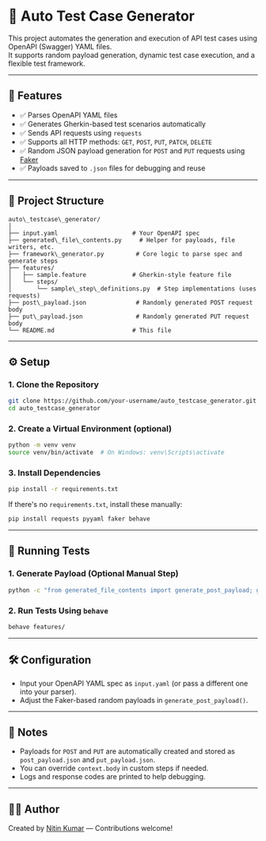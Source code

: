 # 🧪 Auto Test Case Generator

This project automates the generation and execution of API test cases using OpenAPI (Swagger) YAML files.  
It supports random payload generation, dynamic test case execution, and a flexible test framework.

---

## 🚀 Features

- ✅ Parses OpenAPI YAML files
- ✅ Generates Gherkin-based test scenarios automatically
- ✅ Sends API requests using `requests`
- ✅ Supports all HTTP methods: `GET`, `POST`, `PUT`, `PATCH`, `DELETE`
- ✅ Random JSON payload generation for `POST` and `PUT` requests using [Faker](https://faker.readthedocs.io/)
- ✅ Payloads saved to `.json` files for debugging and reuse

---

## 📁 Project Structure

```
auto\_testcase\_generator/
│
├── input.yaml                     # Your OpenAPI spec
├── generated\_file\_contents.py     # Helper for payloads, file writers, etc.
├── framework\_generator.py         # Core logic to parse spec and generate steps
├── features/
│   ├── sample.feature             # Gherkin-style feature file
│   └── steps/
│       └── sample\_step\_definitions.py  # Step implementations (uses requests)
├── post\_payload.json              # Randomly generated POST request body
├── put\_payload.json               # Randomly generated PUT request body
└── README.md                      # This file

````

---

## ⚙️ Setup

### 1. Clone the Repository

```bash
git clone https://github.com/your-username/auto_testcase_generator.git
cd auto_testcase_generator
````

### 2. Create a Virtual Environment (optional)

```bash
python -m venv venv
source venv/bin/activate  # On Windows: venv\Scripts\activate
```

### 3. Install Dependencies

```bash
pip install -r requirements.txt
```

If there's no `requirements.txt`, install these manually:

```bash
pip install requests pyyaml faker behave
```

---

## 🧪 Running Tests

### 1. Generate Payload (Optional Manual Step)

```bash
python -c "from generated_file_contents import generate_post_payload; generate_post_payload('post')"
```

### 2. Run Tests Using `behave`

```bash
behave features/
```

---

## 🛠 Configuration

* Input your OpenAPI YAML spec as `input.yaml` (or pass a different one into your parser).
* Adjust the Faker-based random payloads in `generate_post_payload()`.

---

## 📌 Notes

* Payloads for `POST` and `PUT` are automatically created and stored as `post_payload.json` and `put_payload.json`.
* You can override `context.body` in custom steps if needed.
* Logs and response codes are printed to help debugging.

---


## 👨‍💻 Author

Created by [Nitin Kumar](https://linkedin.com/in/nitin30kumar/) — Contributions welcome!
